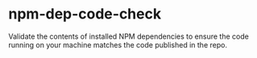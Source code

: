 # npm-dep-code-check
Validate the contents of installed NPM dependencies to ensure the code running on your machine matches the code published in the repo.

